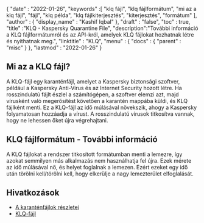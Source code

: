 {
  "date" : "2022-01-26",
  "keywords" :[ "klq fájl", "klq fájlformátum", "mi az a klq fájl", "fájl", "klq példa", "klq fájlkiterjesztés", "kiterjesztés", "formátum" ],
  "author" : {
    "display_name" : "Kashif Iqbal"
},
  "draft" : "false",
  "toc" : true,
  "title" :"KLQ - Kaspersky Quarantine File",
  "description":"További információ a KLQ fájlformátumról és az API-król, amelyek KLQ fájlokat hozhatnak létre és nyithatnak meg.",
  "linktitle" : "KLQ",
  "menu" : {
    "docs" : {
      "parent" : "misc"
}
},
  "lastmod" : "2022-01-26"
}

## Mi az a KLQ fájl?

A KLQ-fájl egy karanténfájl, amelyet a Kaspersky biztonsági szoftver, például a Kaspersky Anti-Virus és az Internet Security hozott létre. Ha rosszindulatú fájlt észlel a számítógépen, a szoftver elemzi azt, majd vírusként való megerősítést követően a karantén mappába küldi, és KLQ fájlként menti. Ez a KLQ-fájl az idő múlásával növekszik, ahogy a Kaspersky folyamatosan hozzáadja a vírust. A rosszindulatú vírusok titkosítva vannak, hogy ne lehessen őket újra végrehajtani.

## KLQ fájlformátum - További információ

A KLQ fájlokat a rendszer titkosított formátumban menti a lemezre, így azokat semmilyen más alkalmazás nem használhatja fel újra. Ezek mérete az idő múlásával nő, és helyet foglalnak a lemezen. Ezért ezeket egy idő után törölni kell/törölni kell, hogy elkerülje a nagy lemezterület elfoglalását.

## Hivatkozások

* [A karanténfájlok részletei](https://forum.kaspersky.com/)
* [KLQ-fájl](https://community.kaspersky.com/search?q=klq%20file)

